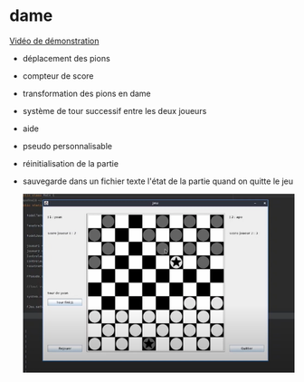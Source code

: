 # dame

[Vidéo de démonstration](https://youtu.be/8_31gb4w220)

- déplacement des pions
- compteur de score
- transformation des pions en dame
- système de tour successif entre les deux joueurs
- aide
- pseudo personnalisable
- réinitialisation de la partie
- sauvegarde dans un fichier texte l'état de la partie quand on quitte le jeu

  ![dame](./img/dame.png)